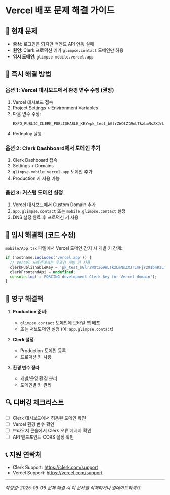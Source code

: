 # Vercel 배포 문제 해결 가이드

## 🚨 현재 문제
- **증상**: 로그인은 되지만 백엔드 API 연동 실패
- **원인**: Clerk 프로덕션 키가 `glimpse.contact` 도메인만 허용
- **임시 도메인**: `glimpse-mobile.vercel.app`

## 🔧 즉시 해결 방법

### 옵션 1: Vercel 대시보드에서 환경 변수 수정 (권장)
1. Vercel 대시보드 접속
2. Project Settings > Environment Variables
3. 다음 변수 수정:
   ```
   EXPO_PUBLIC_CLERK_PUBLISHABLE_KEY=pk_test_bGlrZWQtZG9nLTkzLmNsZXJrLmFjY291bnRzLmRldiQ
   ```
4. Redeploy 실행

### 옵션 2: Clerk Dashboard에서 도메인 추가
1. Clerk Dashboard 접속
2. Settings > Domains
3. `glimpse-mobile.vercel.app` 도메인 추가
4. Production 키 사용 가능

### 옵션 3: 커스텀 도메인 설정
1. Vercel 대시보드에서 Custom Domain 추가
2. `app.glimpse.contact` 또는 `mobile.glimpse.contact` 설정
3. DNS 설정 완료 후 프로덕션 키 사용

## 📝 임시 해결책 (코드 수정)

`mobile/App.tsx` 파일에서 Vercel 도메인 감지 시 개발 키 강제:

```typescript
if (hostname.includes('vercel.app')) {
  // Vercel 도메인에서는 무조건 개발 키 사용
  clerkPublishableKey = 'pk_test_bGlrZWQtZG9nLTkzLmNsZXJrLmFjY291bnRzLmRldiQ';
  clerkFrontendApi = undefined;
  console.log('⚠️ FORCING development Clerk key for Vercel domain');
}
```

## 🎯 영구 해결책

1. **Production 준비**:
   - `glimpse.contact` 도메인에 모바일 앱 배포
   - 또는 서브도메인 설정 (예: `app.glimpse.contact`)

2. **Clerk 설정**:
   - Production 도메인 등록
   - 프로덕션 키 사용

3. **환경 변수 정리**:
   - 개발/운영 환경 분리
   - 도메인별 키 관리

## 🔍 디버깅 체크리스트

- [ ] Clerk 대시보드에서 허용된 도메인 확인
- [ ] Vercel 환경 변수 확인
- [ ] 브라우저 콘솔에서 Clerk 오류 메시지 확인
- [ ] API 엔드포인트 CORS 설정 확인

## 📞 지원 연락처
- Clerk Support: https://clerk.com/support
- Vercel Support: https://vercel.com/support

---
*작성일: 2025-09-06*
*문제 해결 시 이 문서를 삭제하거나 업데이트하세요.*
